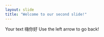 ```yaml
---
layout: slide
title: "Welcome to our second slide!"
---
```

Your text 嗨你好
Use the left arrow to go back!
